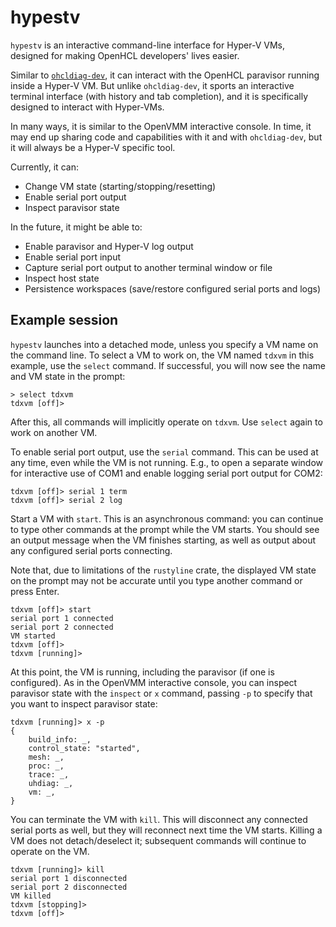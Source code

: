 # hypestv

`hypestv` is an interactive command-line interface for Hyper-V VMs, designed for
making OpenHCL developers' lives easier.

Similar to [`ohcldiag-dev`][], it can interact with the OpenHCL paravisor
running inside a Hyper-V VM. But unlike `ohcldiag-dev`, it sports an interactive
terminal interface (with history and tab completion), and it is specifically
designed to interact with Hyper-VMs.

[`ohcldiag-dev`]: ../../reference/openhcl/diag/ohcldiag_dev.md

In many ways, it is similar to the OpenVMM interactive console. In time, it may
end up sharing code and capabilities with it and with `ohcldiag-dev`, but it
will always be a Hyper-V specific tool.

Currently, it can:

* Change VM state (starting/stopping/resetting)
* Enable serial port output
* Inspect paravisor state

In the future, it might be able to:

* Enable paravisor and Hyper-V log output
* Enable serial port input
* Capture serial port output to another terminal window or file
* Inspect host state
* Persistence workspaces (save/restore configured serial ports and logs)

## Example session

`hypestv` launches into a detached mode, unless you specify a VM name on the
command line. To select a VM to work on, the VM named `tdxvm` in this example,
use the `select` command. If successful, you will now see the name and VM state
in the prompt:

```
> select tdxvm
tdxvm [off]>
```

After this, all commands will implicitly operate on `tdxvm`. Use `select` again
to work on another VM.

To enable serial port output, use the `serial` command. This can be used at any
time, even while the VM is not running. E.g., to open a separate window for
interactive use of COM1 and enable logging serial port output for COM2:

```
tdxvm [off]> serial 1 term
tdxvm [off]> serial 2 log
```

Start a VM with `start`. This is an asynchronous command: you can continue to
type other commands at the prompt while the VM starts. You should see an output
message when the VM finishes starting, as well as output about any configured
serial ports connecting.

Note that, due to limitations of the `rustyline` crate, the displayed VM state
on the prompt may not be accurate until you type another command or press Enter.

```
tdxvm [off]> start
serial port 1 connected
serial port 2 connected
VM started
tdxvm [off]>
tdxvm [running]>
```

At this point, the VM is running, including the paravisor (if one is
configured). As in the OpenVMM interactive console, you can inspect paravisor
state with the `inspect` or `x` command, passing `-p` to specify that you want
to inspect paravisor state:

```
tdxvm [running]> x -p
{
    build_info: _,
    control_state: "started",
    mesh: _,
    proc: _,
    trace: _,
    uhdiag: _,
    vm: _,
}
```

You can terminate the VM with `kill`. This will disconnect any connected serial
ports as well, but they will reconnect next time the VM starts. Killing a VM
does not detach/deselect it; subsequent commands will continue to operate on the
VM.

```
tdxvm [running]> kill
serial port 1 disconnected
serial port 2 disconnected
VM killed
tdxvm [stopping]>
tdxvm [off]>
```
